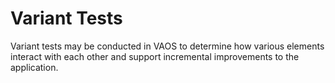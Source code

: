 # Variant Tests

Variant tests may be conducted in VAOS to determine how various elements interact with each other and support incremental improvements to the application.

